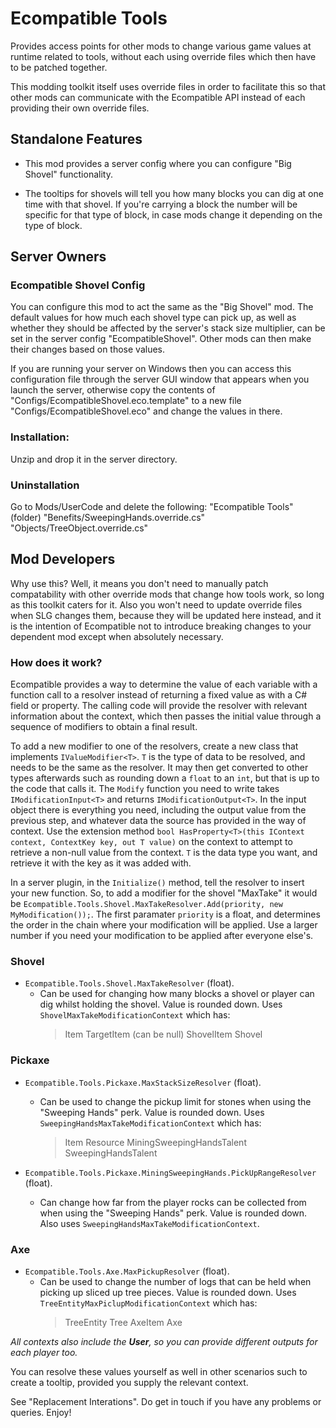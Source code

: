 ﻿# Ecompatible Tools

Provides access points for other mods to change various game values at runtime related to tools, without each using override files which then have to be patched together.

This modding toolkit itself uses override files in order to facilitate this so that other mods can communicate with the Ecompatible API instead of each providing their own override files.

## Standalone Features

- This mod provides a server config where you can configure "Big Shovel" functionality.

- The tooltips for shovels will tell you how many blocks you can dig at one time with that shovel. If you're carrying a block the number will be specific for that type of block, in case mods change it depending on the type of block.

## Server Owners

### Ecompatible Shovel Config

You can configure this mod to act the same as the "Big Shovel" mod. The default values for how much each shovel type can pick up, as well as whether they should be affected by the server's stack size multiplier, can be set in the server config "EcompatibleShovel". Other mods can then make their changes based on those values.

If you are running your server on Windows then you can access this configuration file through the server GUI window that appears when you launch the server, otherwise copy the contents of "Configs/EcompatibleShovel.eco.template" to a new file "Configs/EcompatibleShovel.eco" and change the values in there.

### Installation:

Unzip and drop it in the server directory.

### Uninstallation

Go to Mods/UserCode and delete the following:
"Ecompatible Tools" (folder)
"Benefits/SweepingHands.override.cs"
"Objects/TreeObject.override.cs"

## Mod Developers

Why use this? Well, it means you don't need to manually patch compatability with other override mods that change how tools work, so long as this toolkit caters for it. Also you won't need to update override files when SLG changes them, because they will be updated here instead, and it is the intention of Ecompatible not to introduce breaking changes to your dependent mod except when absolutely necessary.

### How does it work?

Ecompatible provides a way to determine the value of each variable with a function call to a resolver instead of returning a fixed value as with a C# field or property. The calling code will provide the resolver with relevant information about the context, which then passes the initial value through a sequence of modifiers to obtain a final result.

To add a new modifier to one of the resolvers, create a new class that implements `IValueModifier<T>`. `T` is the type of data to be resolved, and needs to be the same as the resolver. It may then get converted to other types afterwards such as rounding down a `float` to an `int`, but that is up to the code that calls it. The `Modify` function you need to write takes `IModificationInput<T>` and returns `IModificationOutput<T>`. In the input object there is everything you need, including the output value from the previous step, and whatever data the source has provided in the way of context. Use the extension method `bool HasProperty<T>(this IContext context, ContextKey key, out T value)` on the context to attempt to retrieve a non-null value from the context. `T` is the data type you want, and retrieve it with the key as it was added with.

In a server plugin, in the `Initialize()` method, tell the resolver to insert your new function. So, to add a modifier for the shovel "MaxTake" it would be `Ecompatible.Tools.Shovel.MaxTakeResolver.Add(priority, new MyModification());`. The first paramater `priority` is a float, and determines the order in the chain where your modification will be applied. Use a larger number if you need your modification to be applied after everyone else's.

### Shovel

- `Ecompatible.Tools.Shovel.MaxTakeResolver` (float).
	- Can be used for changing how many blocks a shovel or player can dig whilst holding the shovel. Value is rounded down. Uses `ShovelMaxTakeModificationContext` which has:
		> Item TargetItem (can be null)
		> ShovelItem Shovel

### Pickaxe

- `Ecompatible.Tools.Pickaxe.MaxStackSizeResolver` (float).
	- Can be used to change the pickup limit for stones when using the "Sweeping Hands" perk. Value is rounded down. Uses `SweepingHandsMaxTakeModificationContext` which has:
		> Item Resource
		> MiningSweepingHandsTalent SweepingHandsTalent

- `Ecompatible.Tools.Pickaxe.MiningSweepingHands.PickUpRangeResolver` (float).
	- Can change how far from the player rocks can be collected from when using the "Sweeping Hands" perk. Value is rounded down. Also uses `SweepingHandsMaxTakeModificationContext`.

### Axe
- `Ecompatible.Tools.Axe.MaxPickupResolver` (float).
	- Can be used to change the number of logs that can be held when picking up sliced up tree pieces. Value is rounded down. Uses `TreeEntityMaxPiclupModificationContext` which has:
		> TreeEntity Tree
		> AxeItem Axe

*All contexts also include the **User**, so you can provide different outputs for each player too.*

You can resolve these values yourself as well in other scenarios such to create a tooltip, provided you supply the relevant context.

See "Replacement Interations". 
Do get in touch if you have any problems or queries.
Enjoy!